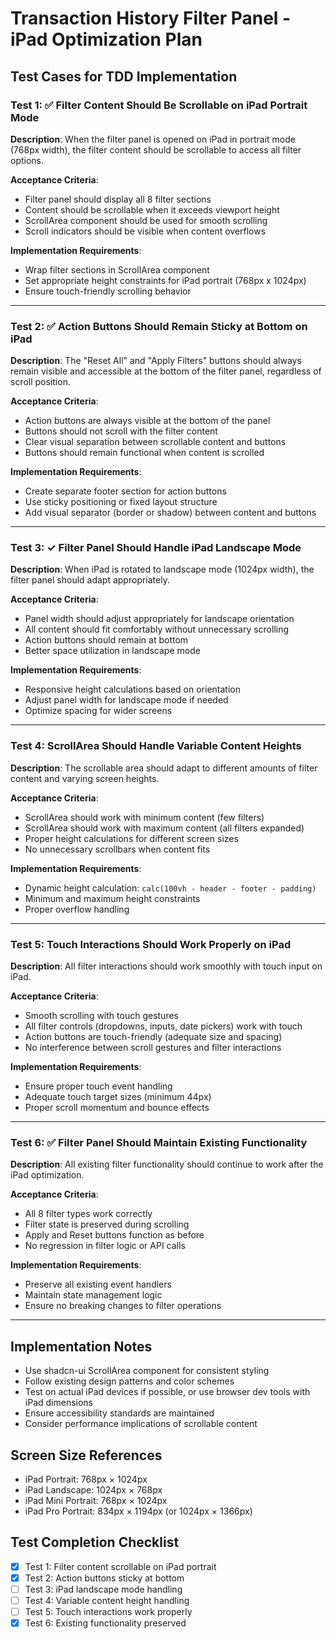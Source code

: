 # Transaction History Filter Panel - iPad Optimization Plan

## Test Cases for TDD Implementation

### Test 1: ✅ Filter Content Should Be Scrollable on iPad Portrait Mode
**Description**: When the filter panel is opened on iPad in portrait mode (768px width), the filter content should be scrollable to access all filter options.

**Acceptance Criteria**:
- Filter panel should display all 8 filter sections
- Content should be scrollable when it exceeds viewport height
- ScrollArea component should be used for smooth scrolling
- Scroll indicators should be visible when content overflows

**Implementation Requirements**:
- Wrap filter sections in ScrollArea component
- Set appropriate height constraints for iPad portrait (768px x 1024px)
- Ensure touch-friendly scrolling behavior

---

### Test 2: ✅ Action Buttons Should Remain Sticky at Bottom on iPad
**Description**: The "Reset All" and "Apply Filters" buttons should always remain visible and accessible at the bottom of the filter panel, regardless of scroll position.

**Acceptance Criteria**:
- Action buttons are always visible at the bottom of the panel
- Buttons should not scroll with the filter content
- Clear visual separation between scrollable content and buttons
- Buttons should remain functional when content is scrolled

**Implementation Requirements**:
- Create separate footer section for action buttons
- Use sticky positioning or fixed layout structure
- Add visual separator (border or shadow) between content and buttons

---

### Test 3: ✓ Filter Panel Should Handle iPad Landscape Mode
**Description**: When iPad is rotated to landscape mode (1024px width), the filter panel should adapt appropriately.

**Acceptance Criteria**:
- Panel width should adjust appropriately for landscape orientation
- All content should fit comfortably without unnecessary scrolling
- Action buttons should remain at bottom
- Better space utilization in landscape mode

**Implementation Requirements**:
- Responsive height calculations based on orientation
- Adjust panel width for landscape mode if needed
- Optimize spacing for wider screens

---

### Test 4: ScrollArea Should Handle Variable Content Heights
**Description**: The scrollable area should adapt to different amounts of filter content and varying screen heights.

**Acceptance Criteria**:
- ScrollArea should work with minimum content (few filters)
- ScrollArea should work with maximum content (all filters expanded)
- Proper height calculations for different screen sizes
- No unnecessary scrollbars when content fits

**Implementation Requirements**:
- Dynamic height calculation: `calc(100vh - header - footer - padding)`
- Minimum and maximum height constraints
- Proper overflow handling

---

### Test 5: Touch Interactions Should Work Properly on iPad
**Description**: All filter interactions should work smoothly with touch input on iPad.

**Acceptance Criteria**:
- Smooth scrolling with touch gestures
- All filter controls (dropdowns, inputs, date pickers) work with touch
- Action buttons are touch-friendly (adequate size and spacing)
- No interference between scroll gestures and filter interactions

**Implementation Requirements**:
- Ensure proper touch event handling
- Adequate touch target sizes (minimum 44px)
- Proper scroll momentum and bounce effects

---

### Test 6: ✅ Filter Panel Should Maintain Existing Functionality
**Description**: All existing filter functionality should continue to work after the iPad optimization.

**Acceptance Criteria**:
- All 8 filter types work correctly
- Filter state is preserved during scrolling
- Apply and Reset buttons function as before
- No regression in filter logic or API calls

**Implementation Requirements**:
- Preserve all existing event handlers
- Maintain state management logic
- Ensure no breaking changes to filter operations

---

## Implementation Notes

- Use shadcn-ui ScrollArea component for consistent styling
- Follow existing design patterns and color schemes
- Test on actual iPad devices if possible, or use browser dev tools with iPad dimensions
- Ensure accessibility standards are maintained
- Consider performance implications of scrollable content

## Screen Size References

- iPad Portrait: 768px × 1024px
- iPad Landscape: 1024px × 768px
- iPad Mini Portrait: 768px × 1024px
- iPad Pro Portrait: 834px × 1194px (or 1024px × 1366px)

## Test Completion Checklist

- [x] Test 1: Filter content scrollable on iPad portrait
- [x] Test 2: Action buttons sticky at bottom
- [ ] Test 3: iPad landscape mode handling
- [ ] Test 4: Variable content height handling
- [ ] Test 5: Touch interactions work properly
- [x] Test 6: Existing functionality preserved